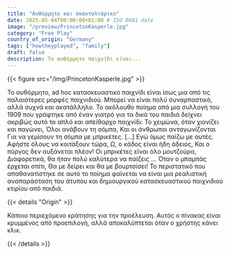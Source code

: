 ```yaml
---
title: "Αυθόρμητο και σκανταλιάρικο"
date: 2025-05-04T00:00:00+01:00 # ISO 8601 date
image: "/preview/PrincetonKasperle.jpg"
category: "Free Play"
country_of_origin: "Germany"
tags: ["howtheyplayed", "family"]
draft: false
description: Το αυθόρμητο παιχνίδι είναι...
---
```




{{< figure src="/img/PrincetonKasperle.jpg" >}}

Το αυθόρμητο, ad hoc κατασκευαστικό παιχνίδι είναι ίσως μια από τις παλαιότερες μορφές παιχνιδιού. Μπορεί να είναι πολύ συναρπαστικό, αλλά συχνά και ακατάλληλο. Το ακόλουθο ποίημα από μια συλλογή του 1909 που γράφτηκε από έναν γιατρό για τα δικά του παιδιά δείχνει ακριβώς αυτό το απλό και απείθαρχο παιχνίδι:
Το χειμώνα, όταν χιονίζει και παγώνει,
Όλοι ανάβουν τη σόμπα,
Και οι άνθρωποι ανταγωνίζονται 
Για να γεμίσουν τη σόμπα με μπρικέτες.
[...]
Εγώ όμως παίζω με αυτές.
Αφήστε όλους να κοιτάξουν τώρα,
Ω, ο κάδος είναι ήδη άδειος,
Και ο πύργος δεν αυξάνεται πλέον!
Οι μπρικέτες είναι όλο μουτζούρα, 
Διαφορετικά, θα ήταν πολύ καλύτερα να παίζεις ...
Όταν ο μπαμπάς έρχεται σπίτι,
Θα με δείρει και θα με βουρτσίσει!
Το περιστατικό που απαθανατίστηκε σε αυτό το ποίημα φαίνεται να είναι μια ρεαλιστική αναπαράσταση του άτυπου και δημιουργικού κατασκευαστικού παιχνιδιού κτιρίου από παιδιά.

{{< details "Origin" >}}

Κάποιο περιεχόμενο κράτησης για την προέλευση. Αυτός ο πίνακας είναι κρυμμένος από προεπιλογή, αλλά αποκαλύπτεται όταν ο χρήστης κάνει κλικ.

{{< /details >}}

